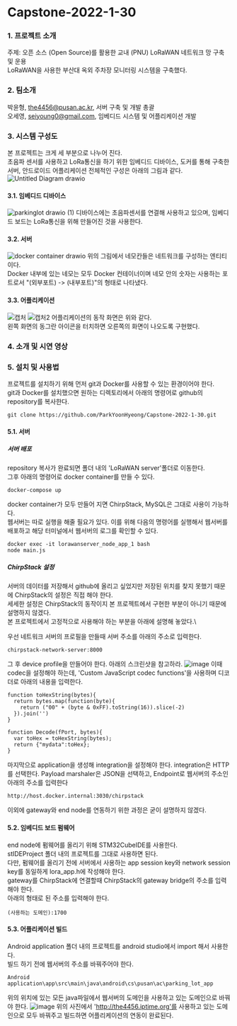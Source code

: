 # Capstone-2022-1-30


### 1. 프로젝트 소개
주제: 오픈 소스 (Open Source)를 활용한 교내 (PNU) LoRaWAN 네트워크 망 구축 및 운용\
LoRaWAN을 사용한 부산대 옥외 주차장 모니터링 시스템을 구축했다.
### 2. 팀소개
박윤형, the4456@pusan.ac.kr, 서버 구축 및 개발 총괄\
오세영, seiyoung0@gmail.com, 임베디드 시스템 및 어플리케이션 개발
### 3. 시스템 구성도
본 프로젝트는 크게 세 부분으로 나누어 진다.\
초음파 센서를 사용하고 LoRa통신을 하기 위한 임베디드 디바이스, 도커를 통해 구축한 서버, 안드로이드 어플리케이션
전체적인 구성은 아래의 그림과 같다.
![Untitled Diagram drawio](https://user-images.githubusercontent.com/62279820/195645524-118db5f7-8c19-4c05-a1ec-c6dd0bf61f2f.png)

#### 3.1. 임베디드 디바이스
![parkinglot drawio (1)](https://user-images.githubusercontent.com/62279820/195645197-9030cc7d-653b-4774-b808-c67b95f1df67.png)
디바이스에는 초음파센서를 연결해 사용하고 있으며, 임베디드 보드는 LoRa통신을 위해 만들어진 것을 사용한다.
#### 3.2. 서버
![docker container drawio](https://user-images.githubusercontent.com/62279820/195646292-6afd2c37-055e-4f37-bc82-06a9a4b2470a.png)
위의 그림에서 네모칸들은 네트워크를 구성하는 엔티티이다.\
Docker 내부에 있는 네모는 모두 Docker 컨테이너이며 네모 안의 숫자는 사용하는 포트로서 "(외부포트) -> (내부포트)"의 형태로 나타냈다.
#### 3.3. 어플리케이션
![캡처](https://user-images.githubusercontent.com/62279820/195648177-6697feda-55ec-4341-ba8e-2ef27edc5fdf.PNG)
![캡처2](https://user-images.githubusercontent.com/62279820/195648184-9e4bb3f9-c53a-4834-a021-cc1a176e2435.PNG)
어플리케이션의 동작 화면은 위와 같다.\
왼쪽 화면의 동그란 아이콘을 터치하면 오른쪽의 화면이 나오도록 구현했다.
### 4. 소개 및 시연 영상

### 5. 설치 및 사용법

프로젝트를 설치하기 위해 먼저 git과 Docker를 사용할 수 있는 환경이어야 한다.\
git과 Docker를 설치했으면 원하는 디렉토리에서 아래의 명령어로 github의 repository를 복사한다.
```
git clone https://github.com/ParkYoonHyeong/Capstone-2022-1-30.git
```
#### 5.1. 서버
##### 서버 배포
 repository 복사가 완료되면 폴더 내의 'LoRaWAN server'폴더로 이동한다.\
 그후 아래의 명령어로 docker container를 만들 수 있다.
```
docker-compose up 
```
docker container가 모두 만들어 지면 ChirpStack, MySQL은 그대로 사용이 가능하다.\
웹서버는 따로 실행을 해줄 필요가 있다. 이를 위해 다음의 명령어를 실행해서 웹서버를 배포하고 해당 터미널에서 웹서버의 로그를 확인할 수 있다.
```
docker exec -it lorawanserver_node_app_1 bash
node main.js
```
##### ChirpStack 설정
서버의 데이터를 저장해서 github에 올리고 싶었지만 저장된 위치를 찾지 못했기 때문에 ChirpStack의 설정은 직접 해야 한다.\
세세한 설정은 ChirpStack의 동작이지 본 프로젝트에서 구현한 부분이 아니기 때문에 설명하지 않겠다.\
본 프로젝트에서 고정적으로 사용해야 하는 부분을 아래에 설명해 놓았다.\

우선 네트워크 서버의 프로필을 만들때 서버 주소를 아래의 주소로 입력한다.
```
chirpstack-network-server:8000
```
그 후 device profile을 만들어야 한다. 아래의 스크린샷을 참고하라.
![image](https://user-images.githubusercontent.com/62279820/195658540-715315d0-137a-43a7-b7db-c4fc7200ebce.png)
이때 codec을 설정해야 하는데, 'Custom JavaScript codec functions'을 사용하며 디코더로 아래의 내용을 입력한다.
```
function toHexString(bytes){
  return bytes.map(function(byte){
    return ("00" + (byte & 0xFF).toString(16)).slice(-2)
  }).join('')
}

function Decode(fPort, bytes){
  var toHex = toHexString(bytes);
  return {"mydata":toHex};
}
```
마지막으로 application을 생성해 integration을 설정해야 한다.
integration은 HTTP를 선택한다.
Payload marshaler은 JSON을 선택하고, Endpoint로 웹서버의 주소인 아래의 주소를 입력한다
```
http://host.docker.internal:3030/chirpstack
```
이외에 gateway와 end node를 연동하기 위한 과정은 굳이 설명하지 않겠다.

#### 5.2. 임베디드 보드 펌웨어
end node에 펌웨어를 올리기 위해 STM32CubeIDE를 사용한다.\
stIDEProject 폴더 내의 프로젝트를 그대로 사용하면 된다.\
다만, 펌웨어를 올리기 전에 서버에서 사용하는 app session key와 network session key를 동일하게 lora_app.h에 작성해야 한다.\
gateway를 ChirpStack에 연결할때 ChirpStack의 gateway bridge의 주소를 입력해야 한다.\
아래의 형태로 된 주소를 입력해야 한다.
```
(사용하는 도메인):1700
```
#### 5.3. 어플리케이션 빌드
Android application 폴더 내의 프로젝트를 android studio에서 import 해서 사용한다.\
빌드 하기 전에 웹서버의 주소를 바꿔주어야 한다.
```
Android application\app\src\main\java\android\cs\pusan\ac\parking_lot_app
```
위의 위치에 있는 모든 java파일에서 웹서버의 도메인을 사용하고 있는 도메인으로 바꿔야 한다.
![image](https://user-images.githubusercontent.com/62279820/195663154-a4f09331-08f8-41e0-a4d2-27d107d3d5bc.png)
위의 사진에서 'http://the4456.iptime.org'를 사용하고 있는 도메인으로 모두 바꿔주고 빌드하면 어플리케이션의 연동이 완료된다.
